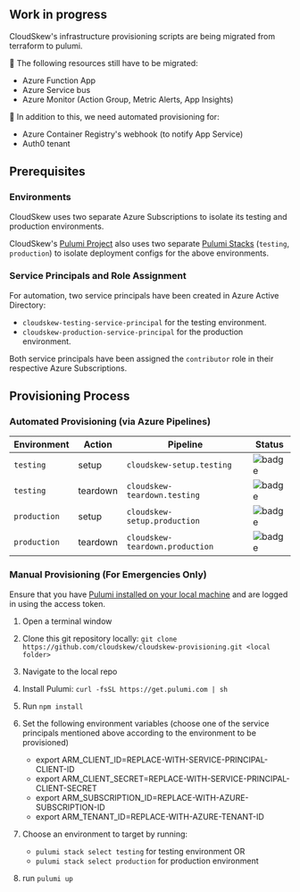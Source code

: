## Work in progress

CloudSkew's infrastructure provisioning scripts are being migrated from terraform to pulumi.

:hammer: The following resources still have to be migrated:

* Azure Function App
* Azure Service bus
* Azure Monitor (Action Group, Metric Alerts, App Insights)

:wrench: In addition to this, we need automated provisioning for:

* Azure Container Registry's webhook (to notify App Service)
* Auth0 tenant

## Prerequisites

### Environments

CloudSkew uses two separate Azure Subscriptions to isolate its testing and production environments.

CloudSkew's [Pulumi Project](https://www.pulumi.com/docs/intro/concepts/project/) also uses two separate [Pulumi Stacks](https://www.pulumi.com/docs/intro/concepts/stack/) (`testing`, `production`) to isolate deployment configs for the above environments.

### Service Principals and Role Assignment

For automation, two service principals have been created in Azure Active Directory:

* `cloudskew-testing-service-principal` for the testing environment.
* `cloudskew-production-service-principal` for the production environment.

Both service principals have been assigned the `contributor` role in their respective Azure Subscriptions.

## Provisioning Process

### Automated Provisioning (via Azure Pipelines)

Environment|Action|Pipeline|Status
-----------|------|--------|------
`testing`|setup|`cloudskew-setup.testing`|![badge](https://dev.azure.com/cloudskew/cloudskew/_apis/build/status/provisioning/cloudskew-setup.testing?branchName=master)
`testing`|teardown|`cloudskew-teardown.testing`|![badge](https://dev.azure.com/cloudskew/cloudskew/_apis/build/status/provisioning/cloudskew-teardown.testing?branchName=master)
`production`|setup|`cloudskew-setup.production`|![badge](https://dev.azure.com/cloudskew/cloudskew/_apis/build/status/provisioning/cloudskew-setup.production?branchName=master)
`production`|teardown|`cloudskew-teardown.production`|![badge](https://dev.azure.com/cloudskew/cloudskew/_apis/build/status/provisioning/cloudskew-teardown.production?branchName=master)

### Manual Provisioning (For Emergencies Only)

Ensure that you have [Pulumi installed on your local machine](https://www.pulumi.com/docs/get-started/azure/) and are logged in using the access token.

1. Open a terminal window
2. Clone this git repository locally: `git clone https://github.com/cloudskew/cloudskew-provisioning.git <local folder>`
3. Navigate to the local repo
4. Install Pulumi: `curl -fsSL https://get.pulumi.com | sh`
5. Run `npm install`
6. Set the following environment variables (choose one of the service principals mentioned above according to the environment to be provisioned)

    * export ARM_CLIENT_ID=REPLACE-WITH-SERVICE-PRINCIPAL-CLIENT-ID
    * export ARM_CLIENT_SECRET=REPLACE-WITH-SERVICE-PRINCIPAL-CLIENT-SECRET
    * export ARM_SUBSCRIPTION_ID=REPLACE-WITH-AZURE-SUBSCRIPTION-ID
    * export ARM_TENANT_ID=REPLACE-WITH-AZURE-TENANT-ID

7. Choose an environment to target by running:

    * `pulumi stack select testing` for testing environment OR
    * `pulumi stack select production` for production environment

8. run `pulumi up`
